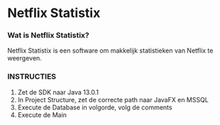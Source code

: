 # Netflix Statistix
### Wat is Netflix Statistix?
Netflix Statistix is een software om makkelijk statistieken van Netflix te weergeven.

### INSTRUCTIES
1.	Zet de SDK naar Java 13.0.1
2.	In Project Structure, zet de correcte path naar JavaFX en MSSQL
3.	Execute de Database in volgorde, volg de comments
4.	Execute de Main

